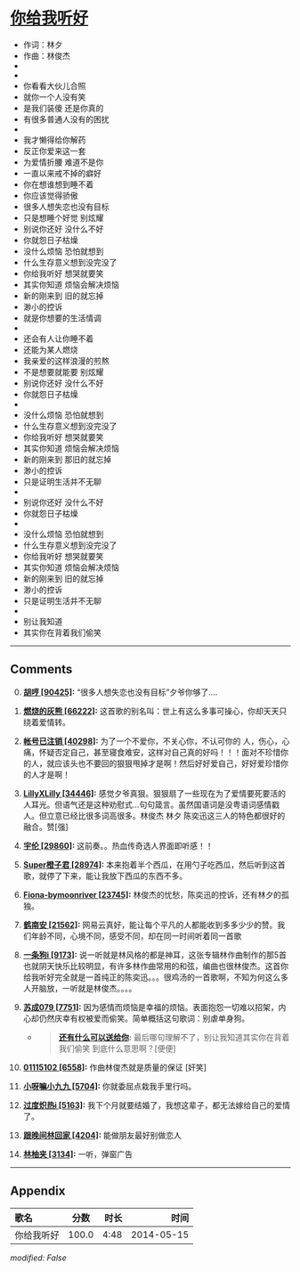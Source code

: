 # [你给我听好](https://music.163.com/song?id=28481103)

* 作词：林夕
* 作曲：林俊杰
*
*
* 你看看大伙儿合照
* 就你一个人没有笑
* 是我们装傻 还是你真的
* 有很多普通人没有的困扰
* 
* 我才懒得给你解药
* 反正你爱来这一套
* 为爱情折腰 难道不是你
* 一直以来戒不掉的癖好
* 你在想谁想到睡不着
* 你应该觉得骄傲
* 很多人想失恋也没有目标
* 只是想睡个好觉 别炫耀
* 别说你还好 没什么不好
* 你就怨日子枯燥
* 没什么烦恼 恐怕就想到
* 什么生存意义想到没完没了
* 你给我听好 想哭就要笑
* 其实你知道 烦恼会解决烦恼
* 新的刚来到 旧的就忘掉
* 渺小的控诉
* 就是你想要的生活情调
* 
* 还会有人让你睡不着
* 还能为某人燃烧
* 我亲爱的这样浪漫的煎熬
* 不是想要就能要 别炫耀
* 别说你还好 没什么不好
* 你就怨日子枯燥
* 
* 没什么烦恼 恐怕就想到
* 什么生存意义想到没完没了
* 你给我听好 想哭就要笑
* 其实你知道 烦恼会解决烦恼
* 新的刚来到 那旧的就忘掉
* 渺小的控诉
* 只是证明生活并不无聊
* 
* 别说你还好 没什么不好
* 你就怨日子枯燥
* 
* 没什么烦恼 恐怕就想到
* 什么生存意义想到没完没了
* 你给我听好 想哭就要笑
* 其实你知道 烦恼会解决烦恼
* 新的刚来到 旧的就忘掉
* 渺小的控诉
* 只是证明生活并不无聊
* 
* 别让我知道
* 其实你在背着我们偷笑


---

## Comments
0. **[胡哼 \[90425\]](https://music.163.com/#/user/home?id=17530641):** “很多人想失恋也没有目标”夕爷你够了....

1. **[燃烧的灰熊 \[66222\]](https://music.163.com/#/user/home?id=71908710):** 这首歌的别名叫：世上有这么多事可操心，你却天天只绕着爱情转。

2. **[帐号已注销 \[40298\]](https://music.163.com/#/user/home?id=45268531):** 为了一个不爱你，不关心你，不认可你的  人，伤心，心痛，怀疑否定自己，甚至寝食难安，这样对自己真的好吗！！！面对不珍惜你的人，就应该头也不要回的狠狠甩掉才是啊！然后好好爱自己，好好爱珍惜你的人才是啊！

3. **[LillyXLilly \[34446\]](https://music.163.com/#/user/home?id=44896955):** 感觉夕爷真狠。狠狠扇了一些现在为了爱情要死要活的人耳光。但语气还是这种劝慰式...句句箴言。虽然国语词是没粤语词感情戳人。但立意已经比很多词高很多。林俊杰 林夕 陈奕迅这三人的特色都很好的融合。赞[强]

4. **[宇伦 \[29860\]](https://music.163.com/#/user/home?id=44210086):** 这前奏。。热血传奇选人界面即听感！！

5. **[Super橙子君 \[28974\]](https://music.163.com/#/user/home?id=40757898):** 本来抱着半个西瓜，在用勺子吃西瓜，然后听到这首歌，就停了下来，能让我放下西瓜的东西不多。

6. **[Fiona-bymoonriver \[23745\]](https://music.163.com/#/user/home?id=75808949):** 林俊杰的忧愁，陈奕迅的控诉，还有林夕的孤独。

7. **[鹤南安 \[21562\]](https://music.163.com/#/user/home?id=255429509):** 网易云真好，能让每个平凡的人都能收到多多少少的赞。我们年龄不同，心境不同，感受不同，却在同一时间听着同一首歌

8. **[一条狗i \[9173\]](https://music.163.com/#/user/home?id=3588545):** 说一听就是林风格的都是神耳，这张专辑林作曲制作的那5首也就阴天快乐比较明显，有许多林作曲常用的和弦，编曲也很林俊杰。这首你给我听好完全就是一首纯正的陈奕迅。。。很鸡汤的一首歌啊，不知为何这么多人开脑放，一听就是林俊杰。。。。

9. **[苏成079 \[7751\]](https://music.163.com/#/user/home?id=27016169):** 因为感情而烦恼是幸福的烦恼。表面抱怨一切难以招架，内心却仍然庆幸有权被爱而偷笑。简单概括这句歌词：别虐单身狗。
	* > **[还有什么可以送给你](https://music.163.com/#/user/home?id=25159300):** 最后哪句理解不了，别让我知道其实你在背着我们偷笑 到底什么意思啊？[便便]

10. **[01115102 \[6558\]](https://music.163.com/#/user/home?id=34653982):** 作曲林俊杰就是质量的保证 [奸笑]

11. **[小呀嘛小九九 \[5704\]](https://music.163.com/#/user/home?id=360497285):** 你就委屈点栽我手里行吗。

12. **[过度炽热i \[5163\]](https://music.163.com/#/user/home?id=115444345):** 我下个月就要结婚了，我想这辈子，都无法嫁给自己的爱情了。

13. **[跟晚间林回家 \[4204\]](https://music.163.com/#/user/home?id=269170138):** 能做朋友最好别做恋人

14. **[林柚夹 \[3134\]](https://music.163.com/#/user/home?id=32419509):** 一听，弹窗广告



---

## Appendix

|歌名|分数|时长|时间|
|:---|:---:|---:|---:|
|你给我听好|100.0|4:48|2014-05-15

*modified: False*